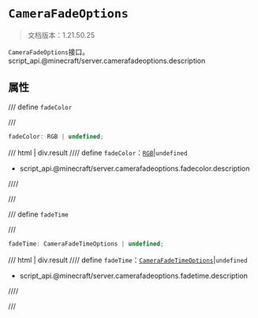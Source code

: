 # `CameraFadeOptions`

> 文档版本：1.21.50.25

`CameraFadeOptions`接口。script_api.@minecraft/server.camerafadeoptions.description

## 属性

/// define
`fadeColor`


///

```js
fadeColor: RGB | undefined;
```

/// html | div.result
//// define
`fadeColor`：[`RGB`](./rgb.md)|`undefined`

- script_api.@minecraft/server.camerafadeoptions.fadecolor.description


////

///


/// define
`fadeTime`


///

```js
fadeTime: CameraFadeTimeOptions | undefined;
```

/// html | div.result
//// define
`fadeTime`：[`CameraFadeTimeOptions`](./camerafadetimeoptions.md)|`undefined`

- script_api.@minecraft/server.camerafadeoptions.fadetime.description


////

///

